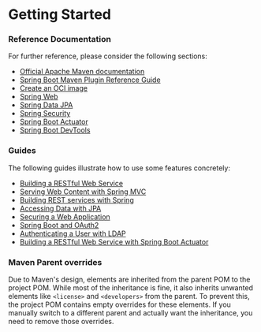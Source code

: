 # Getting Started

### Reference Documentation
For further reference, please consider the following sections:

* [Official Apache Maven documentation](https://maven.apache.org/guides/index.html)
* [Spring Boot Maven Plugin Reference Guide](https://docs.spring.io/spring-boot/3.5.4/maven-plugin)
* [Create an OCI image](https://docs.spring.io/spring-boot/3.5.4/maven-plugin/build-image.html)
* [Spring Web](https://docs.spring.io/spring-boot/3.5.4/reference/web/servlet.html)
* [Spring Data JPA](https://docs.spring.io/spring-boot/3.5.4/reference/data/sql.html#data.sql.jpa-and-spring-data)
* [Spring Security](https://docs.spring.io/spring-boot/3.5.4/reference/web/spring-security.html)
* [Spring Boot Actuator](https://docs.spring.io/spring-boot/3.5.4/reference/actuator/index.html)
* [Spring Boot DevTools](https://docs.spring.io/spring-boot/3.5.4/reference/using/devtools.html)

### Guides
The following guides illustrate how to use some features concretely:

* [Building a RESTful Web Service](https://spring.io/guides/gs/rest-service/)
* [Serving Web Content with Spring MVC](https://spring.io/guides/gs/serving-web-content/)
* [Building REST services with Spring](https://spring.io/guides/tutorials/rest/)
* [Accessing Data with JPA](https://spring.io/guides/gs/accessing-data-jpa/)
* [Securing a Web Application](https://spring.io/guides/gs/securing-web/)
* [Spring Boot and OAuth2](https://spring.io/guides/tutorials/spring-boot-oauth2/)
* [Authenticating a User with LDAP](https://spring.io/guides/gs/authenticating-ldap/)
* [Building a RESTful Web Service with Spring Boot Actuator](https://spring.io/guides/gs/actuator-service/)

### Maven Parent overrides

Due to Maven's design, elements are inherited from the parent POM to the project POM.
While most of the inheritance is fine, it also inherits unwanted elements like `<license>` and `<developers>` from the parent.
To prevent this, the project POM contains empty overrides for these elements.
If you manually switch to a different parent and actually want the inheritance, you need to remove those overrides.

